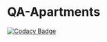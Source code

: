 # QA-Apartments

[![Codacy Badge](https://api.codacy.com/project/badge/Grade/100aaacf33064f878c2c14bb15b99643)](https://www.codacy.com/app/chapmanoo/QA-Apartments?utm_source=github.com&amp;utm_medium=referral&amp;utm_content=chapmanoo/QA-Apartments&amp;utm_campaign=Badge_Grade)
